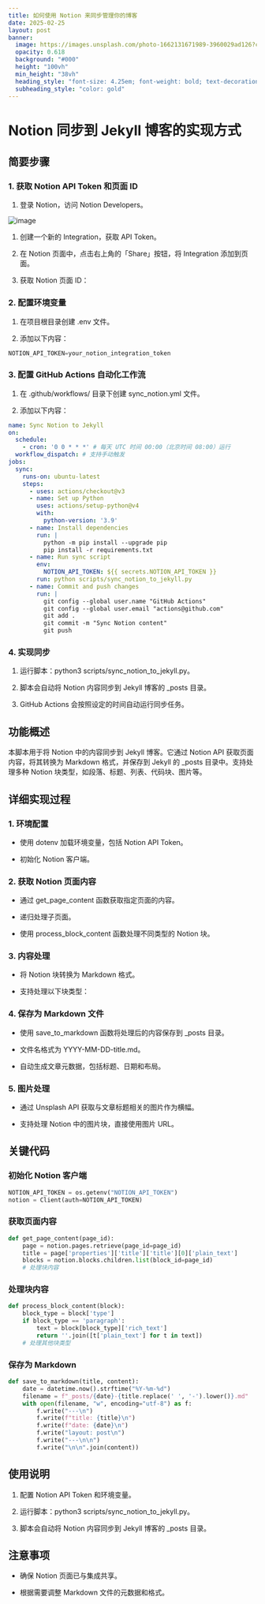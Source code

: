 ```yaml
---
title: 如何使用 Notion 来同步管理你的博客
date: 2025-02-25
layout: post
banner:
  image: https://images.unsplash.com/photo-1662131671989-3960029ad126?crop=entropy&cs=tinysrgb&fit=max&fm=jpg&ixid=M3w2OTIwMzJ8MHwxfHJhbmRvbXx8fHx8fHx8fDE3NDA0OTMxMjN8&ixlib=rb-4.0.3&q=80&w=1080
  opacity: 0.618
  background: "#000"
  height: "100vh"
  min_height: "38vh"
  heading_style: "font-size: 4.25em; font-weight: bold; text-decoration: underline"
  subheading_style: "color: gold"
---
```


# Notion 同步到 Jekyll 博客的实现方式

## 简要步骤

### 1. 获取 Notion API Token 和页面 ID

1. 登录 Notion，访问 Notion Developers。

![image](https://prod-files-secure.s3.us-west-2.amazonaws.com/a7a0cc5a-89b9-4cda-8686-1fba0ca52f40/d19c1afe-dea5-4312-9333-786b0ba83054/image.png?X-Amz-Algorithm=AWS4-HMAC-SHA256&X-Amz-Content-Sha256=UNSIGNED-PAYLOAD&X-Amz-Credential=ASIAZI2LB466R5ZSQPBQ%2F20250225%2Fus-west-2%2Fs3%2Faws4_request&X-Amz-Date=20250225T141843Z&X-Amz-Expires=3600&X-Amz-Security-Token=IQoJb3JpZ2luX2VjEA4aCXVzLXdlc3QtMiJHMEUCIQD%2Fmk8j2OClnHSCPzO5BEC%2BbIhStHq%2BCGbonm0dLz8fgwIgT5hqiVCGe%2Bwb9SV6OIH9Gm7yJRHX6Be9x91aLQbEavkq%2FwMIRxAAGgw2Mzc0MjMxODM4MDUiDC9dr8HaWVT9raC5ByrcAw4eRuD4DJ%2FdVj1%2FJxRVdSnqh0Xl7%2FOYcHeN7MKOzCb83U3DKzJCMit895PSxsr0yB87cCwwVADhyy5XVAnG3FUnLHmHi%2F30QvNZ2u9vYfb46vKaIdhq4oYXG2cvBdC%2BsO5n9Igksc4vEk0WaPakIcxn1Q9gkJM6l64EMWWyHG%2Bmplcd%2F%2BOIZ6UoOpEE1dipcgO4OezC2Fj3LDaRbWt6IMNb45Z1cAy12XtvmcaY%2BVLOvHT7fcBxHnm5jAEuSQfXo9pLd3GbLVq8hq5SJUSeS4%2FfvsudPXbTfAUCW7DbWn7o0gWhv7Kggmgp4k2X0euo8I5w792L4lr5deispG6y6nUyA40nFudi4%2F9R7D0WMNonuhMqpetUtfp9V1C2YGboo83iHiF2wQrAix4HVs8%2FmCckrr09QWtybX6fzu%2F30m97xs%2FYE9PW3uf%2BTEjY0762s7QRuTU8ZpW%2BAJUPUeka6zVQgLY712dKQYCNE3MeYQyNcBNXi7Fv2KZrTbF7ofQnUxJ26qaRK0P3eOp5ZZ6PbYawR1G9VFzMJqBnHpbRfgcDaxPgP3ZdzLO7vX2aeah63XyAK0GnB%2Fddk2aWri3l5c9zy2PxtAZyOpD4i4hNdVrrqMD%2FmtjC2yghVS0OMJOX970GOqUBWwezuQkAPW2sBguxgKifCLOg%2BKZQDcLM1buTRZ29wXam5Y6OB0rDvzPR%2F2pBCwiRC31zT0HTdkZCQQsXFhzHJP0C0QAbW2lfmhXPMAh%2BbLhSKEGieqOsMYGasT0JNRtr3Scnlwddk0KM8hW3Yh2CSGvvrXAb5NT41lyfDJAUHFMb3NIqgQPhcXU3m9H6iDWvxkkAaPujk0uC4s3oHP4g9NrIDUDo&X-Amz-Signature=361d740819a685aa417a975aae95b84770ce4790bc34524d9f756eb0123718f0&X-Amz-SignedHeaders=host&x-id=GetObject)

1. 创建一个新的 Integration，获取 API Token。

1. 在 Notion 页面中，点击右上角的「Share」按钮，将 Integration 添加到页面。

1. 获取 Notion 页面 ID：


### 2. 配置环境变量

1. 在项目根目录创建 .env 文件。

1. 添加以下内容：

```javascript
NOTION_API_TOKEN=your_notion_integration_token
```

### 3. 配置 GitHub Actions 自动化工作流

1. 在 .github/workflows/ 目录下创建 sync_notion.yml 文件。

1. 添加以下内容：

```yaml
name: Sync Notion to Jekyll
on:
  schedule:
    - cron: '0 0 * * *' # 每天 UTC 时间 00:00（北京时间 08:00）运行
  workflow_dispatch: # 支持手动触发
jobs:
  sync:
    runs-on: ubuntu-latest
    steps:
      - uses: actions/checkout@v3
      - name: Set up Python
        uses: actions/setup-python@v4
        with:
          python-version: '3.9'
      - name: Install dependencies
        run: |
          python -m pip install --upgrade pip
          pip install -r requirements.txt
      - name: Run sync script
        env:
          NOTION_API_TOKEN: ${{ secrets.NOTION_API_TOKEN }}
        run: python scripts/sync_notion_to_jekyll.py
      - name: Commit and push changes
        run: |
          git config --global user.name "GitHub Actions"
          git config --global user.email "actions@github.com"
          git add .
          git commit -m "Sync Notion content"
          git push
```

### 4. 实现同步

1. 运行脚本：python3 scripts/sync_notion_to_jekyll.py。

1. 脚本会自动将 Notion 内容同步到 Jekyll 博客的 _posts 目录。

1. GitHub Actions 会按照设定的时间自动运行同步任务。

## 功能概述

本脚本用于将 Notion 中的内容同步到 Jekyll 博客。它通过 Notion API 获取页面内容，将其转换为 Markdown 格式，并保存到 Jekyll 的 _posts 目录中。支持处理多种 Notion 块类型，如段落、标题、列表、代码块、图片等。

## 详细实现过程

### 1. 环境配置

- 使用 dotenv 加载环境变量，包括 Notion API Token。

- 初始化 Notion 客户端。

### 2. 获取 Notion 页面内容

- 通过 get_page_content 函数获取指定页面的内容。

- 递归处理子页面。

- 使用 process_block_content 函数处理不同类型的 Notion 块。

### 3. 内容处理

- 将 Notion 块转换为 Markdown 格式。

- 支持处理以下块类型：


### 4. 保存为 Markdown 文件

- 使用 save_to_markdown 函数将处理后的内容保存到 _posts 目录。

- 文件名格式为 YYYY-MM-DD-title.md。

- 自动生成文章元数据，包括标题、日期和布局。

### 5. 图片处理

- 通过 Unsplash API 获取与文章标题相关的图片作为横幅。

- 支持处理 Notion 中的图片块，直接使用图片 URL。

## 关键代码

### 初始化 Notion 客户端

```python
NOTION_API_TOKEN = os.getenv("NOTION_API_TOKEN")
notion = Client(auth=NOTION_API_TOKEN)
```

### 获取页面内容

```python
def get_page_content(page_id):
    page = notion.pages.retrieve(page_id=page_id)
    title = page['properties']['title']['title'][0]['plain_text']
    blocks = notion.blocks.children.list(block_id=page_id)
    # 处理块内容
```

### 处理块内容

```python
def process_block_content(block):
    block_type = block['type']
    if block_type == 'paragraph':
        text = block[block_type]['rich_text']
        return ''.join([t['plain_text'] for t in text])
    # 处理其他块类型
```

### 保存为 Markdown

```python
def save_to_markdown(title, content):
    date = datetime.now().strftime("%Y-%m-%d")
    filename = f"_posts/{date}-{title.replace(' ', '-').lower()}.md"
    with open(filename, "w", encoding="utf-8") as f:
        f.write("---\n")
        f.write(f"title: {title}\n")
        f.write(f"date: {date}\n")
        f.write("layout: post\n")
        f.write("---\n\n")
        f.write("\n\n".join(content))
```

## 使用说明

1. 配置 Notion API Token 和环境变量。

1. 运行脚本：python3 scripts/sync_notion_to_jekyll.py。

1. 脚本会自动将 Notion 内容同步到 Jekyll 博客的 _posts 目录。

## 注意事项

- 确保 Notion 页面已与集成共享。

- 根据需要调整 Markdown 文件的元数据和格式。